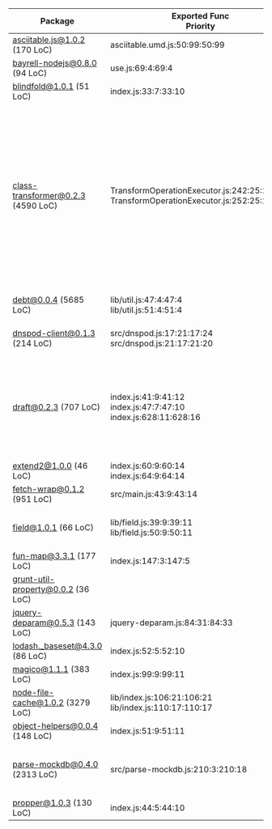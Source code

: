 Package        | Exported Func <br/> Priority | Any Func <br/> Priority | Exported Func <br/> General | Any Func <br/> General 
---------------|------------------------------|-------------------------|-----------------------------|------------------------
asciitable.js@1.0.2 (170 LoC) | asciitable.umd.js:50:99:50:99 | asciitable.umd.js:50:99:50:99<br>asciitable.js:44:95:44:95 | asciitable.umd.js:50:99:50:99 | asciitable.umd.js:50:99:50:99<br>asciitable.js:44:95:44:95
bayrell-nodejs@0.8.0 (94 LoC) | use.js:69:4:69:4 | use.js:69:4:69:4 | use.js:69:4:69:4<br>use.js:73:27:73:27 | use.js:69:4:69:4<br>use.js:73:27:73:27
blindfold@1.0.1 (51 LoC) | index.js:33:7:33:10 | index.js:33:7:33:10 | index.js:33:7:33:10 | index.js:33:7:33:10
class-transformer@0.2.3 (4590 LoC) | TransformOperationExecutor.js:242:25:242:32<br>TransformOperationExecutor.js:252:25:252:32 | TransformOperationExecutor.js:242:25:242:32<br>TransformOperationExecutor.js:252:25:252:32<br>class-transformer.amd.js:460:41:460:48<br>class-transformer.amd.js:522:29:522:36<br>class-transformer.amd.js:532:29:532:36<br>class-transformer.pure.amd.js:451:41:451:48<br>class-transformer.pure.amd.js:513:29:513:36<br>class-transformer.pure.amd.js:523:29:523:36<br>class-transformer.pure.system.js:529:49:529:56<br>class-transformer.pure.system.js:591:37:591:44<br>class-transformer.pure.system.js:601:37:601:44<br>class-transformer.system.js:538:49:538:56<br>class-transformer.system.js:600:37:600:44<br>class-transformer.system.js:610:37:610:44 | TransformOperationExecutor.js:180:37:180:44<br>TransformOperationExecutor.js:242:25:242:32<br>TransformOperationExecutor.js:252:25:252:32 | TransformOperationExecutor.js:180:37:180:44<br>TransformOperationExecutor.js:242:25:242:32<br>TransformOperationExecutor.js:252:25:252:32<br>class-transformer.amd.js:460:41:460:48<br>class-transformer.amd.js:522:29:522:36<br>class-transformer.amd.js:532:29:532:36<br>class-transformer.pure.amd.js:451:41:451:48<br>class-transformer.pure.amd.js:513:29:513:36<br>class-transformer.pure.amd.js:523:29:523:36<br>class-transformer.pure.system.js:529:49:529:56<br>class-transformer.pure.system.js:591:37:591:44<br>class-transformer.pure.system.js:601:37:601:44<br>class-transformer.system.js:538:49:538:56<br>class-transformer.system.js:600:37:600:44<br>class-transformer.system.js:610:37:610:44
debt@0.0.4 (5685 LoC) | lib/util.js:47:4:47:4<br>lib/util.js:51:4:51:4 | lib/util.js:47:4:47:4<br>lib/util.js:51:4:51:4 | lib/util.js:47:4:47:4<br>lib/util.js:51:4:51:4 | lib/util.js:47:4:47:4<br>lib/util.js:51:4:51:4<br>lib/permission.js:167:4:167:27
dnspod-client@0.1.3 (214 LoC) | src/dnspod.js:17:21:17:24<br>src/dnspod.js:21:17:21:20 | src/dnspod.js:15:21:15:24<br>src/dnspod.js:17:21:17:24<br>src/dnspod.js:21:17:21:20 | src/dnspod.js:15:21:15:24<br>src/dnspod.js:17:21:17:24<br>src/dnspod.js:21:17:21:20 | src/dnspod.js:15:21:15:24<br>src/dnspod.js:17:21:17:24<br>src/dnspod.js:21:17:21:20
draft@0.2.3 (707 LoC) | index.js:41:9:41:12<br>index.js:47:7:47:10<br>index.js:628:11:628:16 | index.js:38:9:38:12<br>index.js:41:9:41:12<br>index.js:47:7:47:10<br>index.js:612:15:612:20<br>index.js:628:11:628:16<br>index.js:660:21:660:25<br>index.js:670:15:670:19 | index.js:38:9:38:12<br>index.js:41:9:41:12<br>index.js:47:7:47:10<br>index.js:612:15:612:20<br>index.js:628:11:628:16 | index.js:38:9:38:12<br>index.js:41:9:41:12<br>index.js:47:7:47:10<br>index.js:612:15:612:20<br>index.js:628:11:628:16<br>index.js:649:15:649:19<br>index.js:660:21:660:25<br>index.js:670:15:670:19<br>index.js:677:13:677:17<br>index.js:708:17:708:27
extend2@1.0.0 (46 LoC) | index.js:60:9:60:14<br>index.js:64:9:64:14 | index.js:60:9:60:14<br>index.js:64:9:64:14 | index.js:60:9:60:14<br>index.js:64:9:64:14 | index.js:60:9:60:14<br>index.js:64:9:64:14
fetch-wrap@0.1.2 (951 LoC) | src/main.js:43:9:43:14 | src/main.js:43:9:43:14 | src/main.js:43:9:43:14 | src/main.js:43:9:43:14
field@1.0.1 (66 LoC) | lib/field.js:39:9:39:11<br>lib/field.js:50:9:50:11 | lib/field.js:39:9:39:11<br>lib/field.js:50:9:50:11 | lib/field.js:39:9:39:11<br>lib/field.js:43:11:43:13<br>lib/field.js:50:9:50:11<br>lib/field.js:54:9:54:11 | lib/field.js:39:9:39:11<br>lib/field.js:43:11:43:13<br>lib/field.js:50:9:50:11<br>lib/field.js:54:9:54:11
fun-map@3.3.1 (177 LoC) | index.js:147:3:147:5 | index.js:147:3:147:5 | index.js:143:24:143:26<br>index.js:147:3:147:5 | index.js:143:24:143:26<br>index.js:147:3:147:5
grunt-util-property@0.0.2 (36 LoC) |  | main.js:41:11:41:14 |  | main.js:36:14:36:17<br>main.js:41:11:41:14
jquery-deparam@0.5.3 (143 LoC) | jquery-deparam.js:84:31:84:33 | jquery-deparam.js:84:31:84:33 | jquery-deparam.js:84:31:84:33 | jquery-deparam.js:84:31:84:33
lodash._baseset@4.3.0 (86 LoC) | index.js:52:5:52:10 | index.js:52:5:52:10 | index.js:52:5:52:10 | index.js:52:5:52:10
magico@1.1.1 (383 LoC) | index.js:99:9:99:11 | index.js:99:9:99:11 | index.js:94:11:94:13<br>index.js:99:9:99:11 | index.js:94:11:94:13<br>index.js:99:9:99:11
node-file-cache@1.0.2 (3279 LoC) | lib/index.js:106:21:106:21<br>lib/index.js:110:17:110:17 | lib/index.js:103:21:103:21<br>lib/index.js:106:21:106:21<br>lib/index.js:110:17:110:17 | lib/index.js:103:21:103:21<br>lib/index.js:106:21:106:21<br>lib/index.js:110:17:110:17 | lib/index.js:103:21:103:21<br>lib/index.js:106:21:106:21<br>lib/index.js:110:17:110:17
object-helpers@0.0.4 (148 LoC) | index.js:51:9:51:11 | index.js:51:9:51:11 | index.js:47:9:47:11<br>index.js:51:9:51:11 | index.js:47:9:47:11<br>index.js:51:9:51:11
parse-mockdb@0.4.0 (2313 LoC) | src/parse-mockdb.js:210:3:210:18 | src/parse-mockdb.js:210:3:210:18<br>src/parse-mockdb.js:535:7:535:12<br>src/parse-mockdb.js:798:5:798:14 | src/parse-mockdb.js:210:3:210:18 | src/parse-mockdb.js:210:3:210:18<br>src/parse-mockdb.js:535:7:535:12<br>src/parse-mockdb.js:546:9:546:14<br>src/parse-mockdb.js:755:5:755:14<br>src/parse-mockdb.js:798:5:798:14
propper@1.0.3 (130 LoC) | index.js:44:5:44:10 | index.js:44:5:44:10 | index.js:31:22:31:27<br>index.js:44:5:44:10 | index.js:31:22:31:27<br>index.js:44:5:44:10

